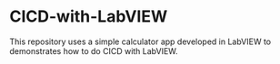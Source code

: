 # CICD-with-LabVIEW
This repository uses a simple calculator app developed in LabVIEW to demonstrates how to do CICD with LabVIEW.
